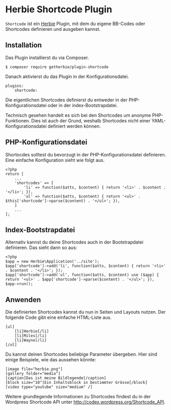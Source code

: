# Herbie Shortcode Plugin

`Shortcode` ist ein [Herbie](http://github.com/getherbie/herbie) Plugin, mit dem du eigene BB-Codes oder Shortcodes definieren und ausgeben kannst.

## Installation

Das Plugin installierst du via Composer.

	$ composer require getherbie/plugin-shortcode

Danach aktivierst du das Plugin in der Konfigurationsdatei.

    plugins:
        shortcode:

Die eigentlichen Shortcodes definierst du entweder in der PHP-Konfigurationsdatei
oder in der index-Bootstrapdatei.

Technisch gesehen handelt es sich bei den Shortcodes um anonyme PHP-Funktionen.
Dies ist auch der Grund, weshalb Shortcodes nicht einer YAML-Konfigurationsdatei
definiert werden können.

## PHP-Konfigurationsdatei

Shortocdes solltest du bevorzugt in der PHP-Konfigurationsdatei definieren. Eine
einfache Konfiguration sieht wie folgt aus.

    <?php
    return [
        ...
        'shortcodes' => [
            'li' => function($atts, $content) { return '<li>' . $content . '</li>'; }),
            'ul' => function($atts, $content) { return '<ul>' . $this['shortcode']->parse($content) . '</ul>'; }),
        ]
        ...
    ];

## Index-Bootstrapdatei

Alternativ kannst du deine Shortcodes auch in der Bootstrapdatei definieren. Das
sieht dann so aus:

    <?php
    $app = new Herbie\Application('../site');
    $app['shortcode']->add('li', function($atts, $content) { return '<li>' . $content . '</li>'; });
    $app['shortcode']->add('ul', function($atts, $content) use ($app) { return '<ul>' . $app['shortcode']->parse($content) . '</ul>'; }),
    $app->run();

## Anwenden

Die definierten Shortcodes kannst du nun in Seiten und Layouts nutzen. Der
folgende Code gibt eine einfache HTML-Liste aus.

    [ul]
        [li]Herbie[/li]
        [li]Miles[/li]
        [li]Wayne[/li]
    [/ul]

Du kannst deinen Shortcodes beliebige Parameter übergeben. Hier sind einige
Beispiele, wie das aussehen könnte:

    [image file="herbie.png"]
    [gallery folder="media"]
    [caption]Das ist meine Bildlegende[/caption]
    [block size="10"]Ein Inhaltsblock in bestimmter Grösse[/block]
    [video type="youtube" size="medium" /]

Weitere grundlegende Informationen zu Shortcodes findest du in der Wordpress
Shortcode API unter <http://codex.wordpress.org/Shortcode_API>.
